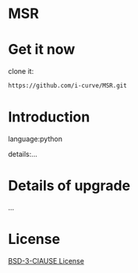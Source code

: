 # MSR

# Get it now
clone it:
```bash
https://github.com/i-curve/MSR.git
```

# Introduction
language:python    

details:...

# Details of upgrade
...

# License
[BSD-3-ClAUSE License](LICENSE)
